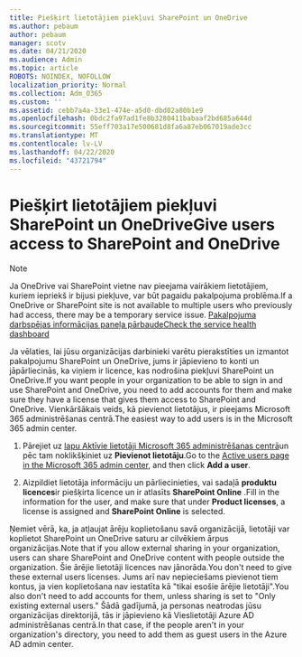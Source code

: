```yaml
---
title: Piešķirt lietotājiem piekļuvi SharePoint un OneDrive
ms.author: pebaum
author: pebaum
manager: scotv
ms.date: 04/21/2020
ms.audience: Admin
ms.topic: article
ROBOTS: NOINDEX, NOFOLLOW
localization_priority: Normal
ms.collection: Adm_O365
ms.custom: ''
ms.assetid: cebb7a4a-33e1-474e-a5d0-dbd02a80b1e9
ms.openlocfilehash: 0bdc2fa97ad1fe8b3280411babaaf2bd685a644d
ms.sourcegitcommit: 55eff703a17e500681d8fa6a87eb067019ade3cc
ms.translationtype: MT
ms.contentlocale: lv-LV
ms.lasthandoff: 04/22/2020
ms.locfileid: "43721794"
---
```

# <a name="give-users-access-to-sharepoint-and-onedrive"></a><span data-ttu-id="a2bf2-102">Piešķirt lietotājiem piekļuvi SharePoint un OneDrive</span><span class="sxs-lookup"><span data-stu-id="a2bf2-102">Give users access to SharePoint and OneDrive</span></span>

> [!NOTE]
> <span data-ttu-id="a2bf2-103">Ja OneDrive vai SharePoint vietne nav pieejama vairākiem lietotājiem, kuriem iepriekš ir bijusi piekļuve, var būt pagaidu pakalpojuma problēma.</span><span class="sxs-lookup"><span data-stu-id="a2bf2-103">If a OneDrive or SharePoint site is not available to multiple users who previously had access, there may be a temporary service issue.</span></span> [<span data-ttu-id="a2bf2-104">Pakalpojuma darbspējas informācijas paneļa pārbaude</span><span class="sxs-lookup"><span data-stu-id="a2bf2-104">Check the service health dashboard</span></span>](https://portal.office.com/adminportal/home#/servicehealth)
  
<span data-ttu-id="a2bf2-105">Ja vēlaties, lai jūsu organizācijas darbinieki varētu pierakstīties un izmantot pakalpojumu SharePoint un OneDrive, jums ir jāpievieno to konti un jāpārliecinās, ka viņiem ir licence, kas nodrošina piekļuvi SharePoint un OneDrive.</span><span class="sxs-lookup"><span data-stu-id="a2bf2-105">If you want people in your organization to be able to sign in and use SharePoint and OneDrive, you need to add accounts for them and make sure they have a license that gives them access to SharePoint and OneDrive.</span></span> <span data-ttu-id="a2bf2-106">Vienkāršākais veids, kā pievienot lietotājus, ir pieejams Microsoft 365 administrēšanas centrā.</span><span class="sxs-lookup"><span data-stu-id="a2bf2-106">The easiest way to add users is in the Microsoft 365 admin center.</span></span>
  
1. <span data-ttu-id="a2bf2-107">Pārejiet uz [lapu Aktīvie lietotāji Microsoft 365 administrēšanas centrā](https://portal.office.com/adminportal/home#/users)un pēc tam noklikšķiniet uz **Pievienot lietotāju**.</span><span class="sxs-lookup"><span data-stu-id="a2bf2-107">Go to the [Active users page in the Microsoft 365 admin center](https://portal.office.com/adminportal/home#/users), and then click **Add a user**.</span></span>
    
2. <span data-ttu-id="a2bf2-108">Aizpildiet lietotāja informāciju un pārliecinieties, vai sadaļā **produktu licences**ir piešķirta licence un ir atlasīts **SharePoint Online** .</span><span class="sxs-lookup"><span data-stu-id="a2bf2-108">Fill in the information for the user, and make sure that under **Product licenses**, a license is assigned and **SharePoint Online** is selected.</span></span> 
    
<span data-ttu-id="a2bf2-109">Ņemiet vērā, ka, ja atļaujat ārēju koplietošanu savā organizācijā, lietotāji var koplietot SharePoint un OneDrive saturu ar cilvēkiem ārpus organizācijas.</span><span class="sxs-lookup"><span data-stu-id="a2bf2-109">Note that if you allow external sharing in your organization, users can share SharePoint and OneDrive content with people outside the organization.</span></span> <span data-ttu-id="a2bf2-110">Šie ārējie lietotāji licences nav jānorāda.</span><span class="sxs-lookup"><span data-stu-id="a2bf2-110">You don't need to give these external users licenses.</span></span> <span data-ttu-id="a2bf2-111">Jums arī nav nepieciešams pievienot tiem kontus, ja vien koplietošana nav iestatīta kā "tikai esošie ārējie lietotāji".</span><span class="sxs-lookup"><span data-stu-id="a2bf2-111">You also don't need to add accounts for them, unless sharing is set to "Only existing external users."</span></span> <span data-ttu-id="a2bf2-112">Šādā gadījumā, ja personas neatrodas jūsu organizācijas direktorijā, tās ir jāpievieno kā Vieslietotāji Azure AD administrēšanas centrā.</span><span class="sxs-lookup"><span data-stu-id="a2bf2-112">In that case, if the people aren't in your organization's directory, you need to add them as guest users in the Azure AD admin center.</span></span>
  

